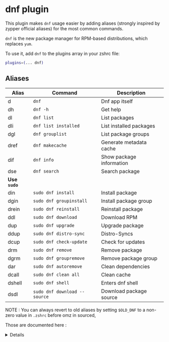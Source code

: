 # dnf plugin

This plugin makes `dnf` usage easier by adding aliases (strongly inspired by zypper official aliases) for the most common commands.

`dnf` is the new package manager for RPM-based distributions, which replaces `yum`.

To use it, add `dnf` to the plugins array in your zshrc file:

```zsh
plugins=(... dnf)
```

## Aliases

| Alias          | Command                      | Description              |
| -------------- | ---------------------------- | ------------------------ |
| d              | `dnf`                        | Dnf app itself           |
| dh             | `dnf -h`                     | Get help                 |
| dl             | `dnf list`                   | List packages            |
| dli            | `dnf list installed`         | List installed packages  |
| dgl            | `dnf grouplist`              | List package groups      |
| dref           | `dnf makecache`              | Generate metadata cache  |
| dif            | `dnf info`                   | Show package information |
| dse            | `dnf search`                 | Search package           |
| **Use `sudo`** |
| din            | `sudo dnf install`           | Install package          |
| dgin           | `sudo dnf groupinstall`      | Install package group    |
| drein          | `sudo dnf reinstall`         | Reinstall package        |
| ddl            | `sudo dnf download`          | Download RPM             |
| dup            | `sudo dnf upgrade`           | Upgrade package          |
| ddup           | `sudo dnf distro-sync`       | Distro-Syncs             |
| dcup           | `sudo dnf check-update`      | Check for updates        |
| drm            | `sudo dnf remove`            | Remove package           |
| dgrm           | `sudo dnf groupremove`       | Remove package group     |
| dar            | `sudo dnf autoremove`        | Clean dependencies       |
| dcall          | `sudo dnf clean all`         | Clean cache              |
| dshell         | `sudo dnf shell`             | Enters dnf shell         |
| dsdl           | `sudo dnf download --source` | Download package source  |

NOTE : You can always revert to old aliases by setting `$OLD_DNF` to a non-zero value in `.zshrc` before omz in sourced, 

Those are documented here :

<details>

| Alias | Command                 | Description              |
|-------|-------------------------|--------------------------|
| dnfl  | `dnf list`              | List packages            |
| dnfli | `dnf list installed`    | List installed packages  |
| dnfgl | `dnf grouplist`         | List package groups      |
| dnfmc | `dnf makecache`         | Generate metadata cache  |
| dnfp  | `dnf info`              | Show package information |
| dnfs  | `dnf search`            | Search package           |
| **Use `sudo`**                                             |
| dnfu  | `sudo dnf upgrade`      | Upgrade package          |
| dnfi  | `sudo dnf install`      | Install package          |
| dnfgi | `sudo dnf groupinstall` | Install package group    |
| dnfr  | `sudo dnf remove`       | Remove package           |
| dnfgr | `sudo dnf groupremove`  | Remove package group     |
| dnfc  | `sudo dnf clean all`    | Clean cache              |

</details>
